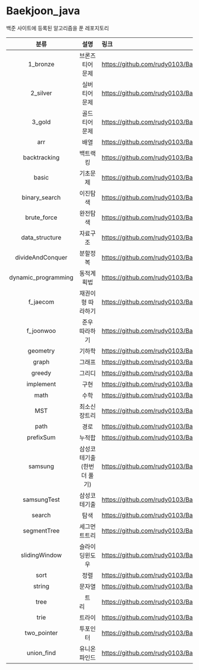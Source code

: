 # Baekjoon_java
백준 사이트에 등록된 알고리즘을 푼 레포지토리



|        분류         |                  설명                | 링크                                                         |
| :-----------------: | :--------------------------: | :----------------------------------------------------------- |
|      1_bronze       | 브론즈 티어 문제           | https://github.com/rudy0103/Baekjoon_java/tree/master/1_bronze/src |
|      2_silver       | 실버 티어 문제             | https://github.com/rudy0103/Baekjoon_java/tree/master/2_silver/src |
|       3_gold        | 골드 티어 문제             | https://github.com/rudy0103/Baekjoon_java/tree/master/3_gold/src |
|         arr         | 배열                       | https://github.com/rudy0103/Baekjoon_java/tree/master/arr/src |
|    backtracking     | 백트랙킹                   | https://github.com/rudy0103/Baekjoon_java/tree/master/backtracking/src |
|        basic        | 기초문제                   | https://github.com/rudy0103/Baekjoon_java/tree/master/basic/src |
|    binary_search    | 이진탐색                   | https://github.com/rudy0103/Baekjoon_java/tree/master/binary_search/src |
|     brute_force     | 완전탐색                   | https://github.com/rudy0103/Baekjoon_java/tree/master/brute_force/src |
|   data_structure    | 자료구조                   | https://github.com/rudy0103/Baekjoon_java/tree/master/data_structure/src |
|  divideAndConquer   | 분할정복                   | https://github.com/rudy0103/Baekjoon_java/tree/master/divideAndConquer/src |
| dynamic_programming | 동적계획법                 | https://github.com/rudy0103/Baekjoon_java/tree/master/dynamic_programming/src |
|      f_jaecom       | 재권이형 따라하기          | https://github.com/rudy0103/Baekjoon_java/tree/master/f_jaecom/src |
|      f_joonwoo      | 준우 따라하기              | https://github.com/rudy0103/Baekjoon_java/tree/master/f_joonwoo/src |
|      geometry       | 기하학                     | https://github.com/rudy0103/Baekjoon_java/tree/master/geometry/src |
|        graph        | 그래프                     | https://github.com/rudy0103/Baekjoon_java/tree/master/graph/src |
|       greedy        | 그리디                     | https://github.com/rudy0103/Baekjoon_java/tree/master/greedy/src |
|      implement      | 구현                       | https://github.com/rudy0103/Baekjoon_java/tree/master/implement/src |
|        math         | 수학                       | https://github.com/rudy0103/Baekjoon_java/tree/master/math/src |
|         MST         | 최소신장트리               | https://github.com/rudy0103/Baekjoon_java/tree/master/MST    |
|        path         | 경로                       | https://github.com/rudy0103/Baekjoon_java/tree/master/path/src |
|      prefixSum      | 누적합                     | https://github.com/rudy0103/Baekjoon_java/tree/master/prefixSum/src |
|       samsung       | 삼성코테기출(한번 더 풀기) | https://github.com/rudy0103/Baekjoon_java/tree/master/samsung/src |
|     samsungTest     | 삼성코테기출               | https://github.com/rudy0103/Baekjoon_java/tree/master/samsungTest/src |
|       search        | 탐색                       | https://github.com/rudy0103/Baekjoon_java/tree/master/search/src |
|     segmentTree     | 세그먼트트리               | https://github.com/rudy0103/Baekjoon_java/tree/master/segmentTree/src |
|    slidingWindow    | 슬라이딩윈도우             | https://github.com/rudy0103/Baekjoon_java/tree/master/slidingWindow |
|        sort         | 정렬                       | https://github.com/rudy0103/Baekjoon_java/tree/master/sort/src |
|       string        | 문자열                     | https://github.com/rudy0103/Baekjoon_java/tree/master/string/src |
|        tree         | 트리&nbsp;&nbsp;&nbsp;&nbsp;&nbsp;&nbsp;&nbsp;                       | https://github.com/rudy0103/Baekjoon_java/tree/master/tree/src/b5639_%EC%9D%B4%EC%A7%84%EA%B2%80%EC%83%89%ED%8A%B8%EB%A6%AC |
|        trie         | 트라이                     | https://github.com/rudy0103/Baekjoon_java/tree/master/trie   |
|     two_pointer     | 투포인터                   | https://github.com/rudy0103/Baekjoon_java/tree/master/two_pointer/src |
|     union_find      | 유니온 파인드              | https://github.com/rudy0103/Baekjoon_java/tree/master/union_find/src |

